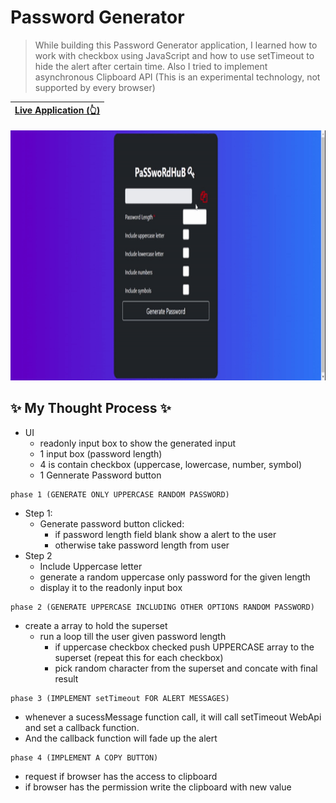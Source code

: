 # Password Generator

> While building this Password Generator application,
> I learned how to work with checkbox using JavaScript
> and how to use setTimeout to hide the alert after certain time.
> Also I tried to implement asynchronous Clipboard API (This is an experimental technology, not supported by every browser)

| [Live Application (👆)](https://krishdu.github.io/Password-Generator) |
| ------|
<p align="center">
<img alt="GIF" src="https://github.com/krishdu/Password-Generator/blob/master/password-generator-image.gif?raw=true" width="800" height="400"/>
</p>

## ✨ My Thought Process ✨

+ UI
    + readonly input box to show the generated input
    + 1 input box (password length)
    + 4 is contain checkbox (uppercase, lowercase, number, symbol)
    + 1 Gennerate Password button 

```
phase 1 (GENERATE ONLY UPPERCASE RANDOM PASSWORD)
```
- Step 1:
    + Generate password button clicked:
        + if password length field blank show a alert to the user
        + otherwise take password length from user
- Step 2        
    + Include Uppercase letter
    + generate a random uppercase only password for the given length
    + display it to the readonly input box

```
phase 2 (GENERATE UPPERCASE INCLUDING OTHER OPTIONS RANDOM PASSWORD)
```

+ create a array to hold the superset 
  + run a loop till the user given password length 
    + if uppercase checkbox checked push UPPERCASE array to the superset (repeat this for each checkbox)
    + pick random character from the superset and concate with final result  

```
phase 3 (IMPLEMENT setTimeout FOR ALERT MESSAGES)
```
+ whenever a sucessMessage function call, it will call setTimeout WebApi and set a callback function.
+ And the callback function will fade up the alert

```
phase 4 (IMPLEMENT A COPY BUTTON)
```
+ request if browser has the access to clipboard
+ if browser has the permission write the clipboard with new value 
